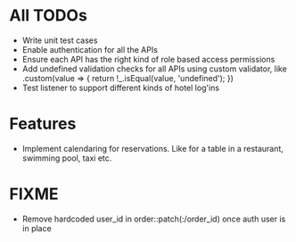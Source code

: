 # All TODOs
  - Write unit test cases
  - Enable authentication for all the APIs
  - Ensure each API has the right kind of role based access permissions
  - Add undefined validation checks for all APIs using custom validator, like .custom(value => { return !_.isEqual(value, 'undefined'); })
  - Test listener to support different kinds of hotel log'ins

# Features
  - Implement calendaring for reservations. Like for a table in a restaurant, swimming pool, taxi etc.

# FIXME
  - Remove hardcoded user_id in order::patch(:/order_id) once auth user is in place